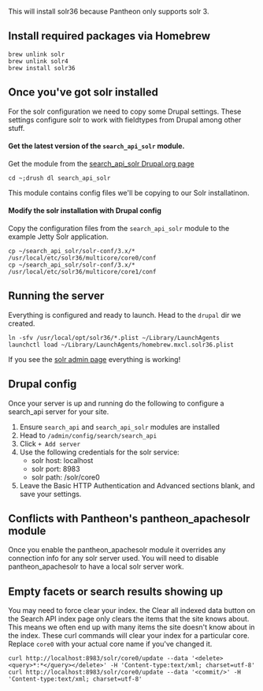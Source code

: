 This will install solr36 because Pantheon only supports solr 3.

## Install required packages via Homebrew

```
brew unlink solr
brew unlink solr4
brew install solr36
```

## Once you've got solr installed
For the solr configuration we need to copy some Drupal settings. These settings configure solr to work with fieldtypes from Drupal among other stuff.

#### Get the latest version of the ```search_api_solr``` module.

Get the module from the [search_api_solr Drupal.org page](https://www.drupal.org/project/search_api_solr)

```cd ~;drush dl search_api_solr```

This module contains config files we'll be copying to our Solr installatinon.

#### Modify the solr installation with Drupal config

Copy the configuration files from the ```search_api_solr``` module to the example Jetty Solr application.
```
cp ~/search_api_solr/solr-conf/3.x/* /usr/local/etc/solr36/multicore/core0/conf
cp ~/search_api_solr/solr-conf/3.x/* /usr/local/etc/solr36/multicore/core1/conf
```

## Running the server
Everything is configured and ready to launch. Head to  the ```drupal``` dir we created.
```
ln -sfv /usr/local/opt/solr36/*.plist ~/Library/LaunchAgents
launchctl load ~/Library/LaunchAgents/homebrew.mxcl.solr36.plist 
```

If you see the [solr admin page](http://localhost:8983/solr/core0/admin/) everything is working!

## Drupal config
Once your server is up and running do the following to configure a search_api server for your site.

1. Ensure ```search_api``` and ```search_api_solr``` modules are installed
2. Head to ```/admin/config/search/search_api```
3. Click ```+ Add server```
4. Use the following credentials for the solr service:
	* solr host: localhost
	* solr port: 8983
	* solr path: /solr/core0
5. Leave the Basic HTTP Authentication and Advanced sections blank, and save your settings.

## Conflicts with Pantheon's pantheon_apachesolr module
Once you enable the pantheon_apachesolr module it overrides any connection info for any solr server used. You will need to disable pantheon_apachesolr to have a local solr server work.


## Empty facets or search results showing up

You may need to force clear your index. the Clear all indexed data button on the Search API index page only clears the items that the site knows about. This means we often end up with many items the site doesn't know about in the index. These curl commands will clear your index for a particular core. Replace ```core0``` with your actual core name if you've changed it.

```
curl http://localhost:8983/solr/core0/update --data '<delete><query>*:*</query></delete>' -H 'Content-type:text/xml; charset=utf-8'
curl http://localhost:8983/solr/core0/update --data '<commit/>' -H 'Content-type:text/xml; charset=utf-8'
```
